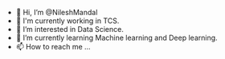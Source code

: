 - 👋 Hi, I’m @NileshMandal
- :office:	I'm currently working in TCS.
- 👀 I’m interested in Data Science.
- 🌱 I’m currently learning Machine learning and Deep learning.
- 📫 How to reach me ...

<!---
NileshMandal/NileshMandal is a ✨ special ✨ repository because its `README.md` (this file) appears on your GitHub profile.
You can click the Preview link to take a look at your changes.
--->
